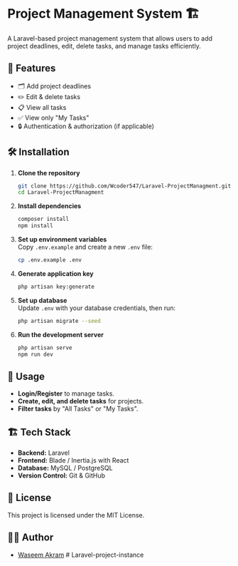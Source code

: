 # Project Management System 🏗️

A Laravel-based project management system that allows users to add project deadlines, edit, delete tasks, and manage tasks efficiently.

## 🚀 Features

- 🗂️ Add project deadlines
- ✏️ Edit & delete tasks
- 📋 View all tasks
- ✅ View only "My Tasks"
- 🔒 Authentication & authorization (if applicable)

## 🛠️ Installation

1. **Clone the repository**

    ```sh
    git clone https://github.com/Wcoder547/Laravel-ProjectManagment.git
    cd Laravel-ProjectManagment
    ```

2. **Install dependencies**

    ```sh
    composer install
    npm install
    ```

3. **Set up environment variables**  
   Copy `.env.example` and create a new `.env` file:

    ```sh
    cp .env.example .env
    ```

4. **Generate application key**

    ```sh
    php artisan key:generate
    ```

5. **Set up database**  
   Update `.env` with your database credentials, then run:

    ```sh
    php artisan migrate --seed
    ```

6. **Run the development server**

    ```sh
    php artisan serve
    npm run dev
    ```

## 🔧 Usage

- **Login/Register** to manage tasks.
- **Create, edit, and delete tasks** for projects.
- **Filter tasks** by "All Tasks" or "My Tasks".

## 🏗️ Tech Stack

- **Backend:** Laravel
- **Frontend:** Blade / Inertia.js with React
- **Database:** MySQL / PostgreSQL
- **Version Control:** Git & GitHub

## 📜 License

This project is licensed under the MIT License.

## 👨‍💻 Author

- [Waseem Akram](https://github.com/Wcoder547)
#   L a r a v e l - p r o j e c t - i n s t a n c e  
 